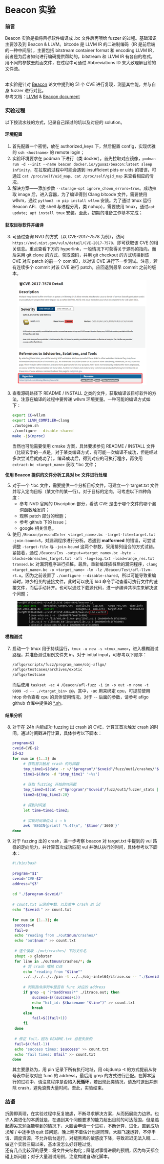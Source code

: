 # Beacon 实验

### 前言

Beacon 实验是指将目标软件编译成 .bc 文件后再喂给 fuzzer 的过程。基础知识主要涉及到 Beacon & LLVM。bitcode 是 LLVM IR 的二进制编码（IR 是前后端的一种中间层），主要包括 bitstream container format 和 encoding LLVM IR，前者是为后者如何进行编码提供帮助的。bitstream 和 LLVM IR 有各自的格式，用不同的参数去刻画文件，在过程中可通过 Abbreviations ID 来大致理解目前的文件流。

\
本实验是针对 [Beacon](https://qingkaishi.github.io/public\_pdfs/SP22.pdf) 论文中提到的 51 个 CVE 进行复现，测量其性能，并与自身 fuzzer 进行对比。\
参考文档：[LLVM](https://llvm.org/docs/BitCodeFormat.html#llvm-ir-encoding) & [Beacon document](https://outstanding-hydrogen-2d1.notion.site/Beacon-documentation-8480ed4e7fff452a989f7e77ce749951)

### 实验过程

以下按流水线的方式，记录自己踩过的坑以及对应的 solution。

#### **环境配置**

1. 首先配置一个密钥，放在 authorized\_keys 下，然后配置 config，实现优雅的 `ssh <hostname>` 的 remote login；
2. 实验环境要求在 podman 下进行（类 docker）。首先拉取对应镜像，`podman run -d --init --name beacon docker.io/yguoaz/beacon:latest sleep infinity`，在拉取的过程中可能会遇到 insufficient pids or uids 的错误，可通过 `cat /proc/self/uid_map`、`cat /proc/self/gid_map` 来查看相应的情况。
3. 解决方案——添加参数 `--storage-opt ignore_chown_errors=true`。成功拉取 image 后，进入容器，为了编译得到 Clang bitcode ⽂件，需要使⽤ wllvm，通过 `python3 -m pip install wllvm` 安装。为了通过 tmux 运⾏ Beacon AFL（使 shell 与进程分离，类 nohup），需要使用 tmux，通过`apt update; apt install tmux` 安装。至此，初期的准备工作基本完成；

#### **获取目标软件并编译**

3. 可通过查询 NVD 的方式（以 CVE-2017-7578 为例），访问 `https://nvd.nist.gov/vuln/detail/CVE-2017-7578`，即可获取该 CVE 的相关信息。重点查看下方的 hyperlink，一般情况下可获得关于源码的指向。而后采用 git clone 的方式，获取源码，并用 git checkout 的方式切换到该 CVE 对应 patch 的前一个 comitID，以对该 CVE 进行下一步测试。注意，若有连续多个 commit 对该 CVE 进行 patch，应回退到最早 commit 之前的版本。

<figure><img src="../.gitbook/assets/image (3) (1) (1) (1).png" alt="" width="563"><figcaption></figcaption></figure>

3.  查看源码路径下 README / INSTALL 之类的文件，获取编译该目标软件的方法，注意在编译的过程中要传递 wllvm 环境变量。一种可能的编译方式如下：

    ```bash
    export CC=wllvm
    export LLVM_COMPILER=clang
    ./autogen.sh
    ./configure --disable-shared
    make -j$(nproc)
    ```

    当然也可能需要使用 cmake 方案，具体要求参见 README / INSTALL 文件（比较玄学的一点是，对于某类编译方式，有可能一次编译不成功，但是经过多次尝试后就成功了）。编译成功后，得到对应的可执行程序，再使用 `extract-bc <target_name>` 获取 \*.bc 文件；

**使⽤ Beacon 提供的⽂件分析⼯具对 bc ⽂件进⾏处理**

5. 对于一个 \*.bc 文件，需要提供一个分析目标文件，可建⽴⼀个 target.txt ⽂件并写⼊定向⽬标（某⽂件的某⼀⾏）。对于目标的定向，可考虑以下四种角度：
   * 参考 NVD 官网的 Discription 部分，看该 CVE 是由于哪个文件的哪个漏洞函数触发的；
   * 观察 patch 部分的增删；
   * 参考 github 下的 issue；
   * google 相关信息。
6. 使用 `/Beacon/precondInfer <target_name>.bc -target-file=target.txt -join-bound=5`，对漏洞程序进行分析。若遇到 **malformed** 的错误，可尝试调整 `-target-file` 与 `-join-bound` 这两个参数，采用排列组合的方式试错。紧接着，通过 `/Beacon/Ins -output=<target_name>.bc -byte -blocks=bbreaches_target.txt -afl -log=log.txt -load=range_res.txt transed.bc` 对漏洞程序进行插桩。最后，重新编译插桩后的漏洞程序，`clang <target_name>.bc -o <target_name> -lm -lz /Beacon/Test/afl-llvm-rt.o`。因为之前设置了 `./configure --disable-shared`，所以可能导致重编译时，缺少相关的链接文件。此时可以使用 ldd 命令手动查看可执行文件的链接文件，而后手动补齐。也可以通过下载源代码，进一步编译共享库来解决这个问题；

<figure><img src="../.gitbook/assets/2103625830.png" alt=""><figcaption></figcaption></figure>

#### **模糊测试**

7.  启动一个 tmux 用于持续运行，`tmux -u new -s <tmux_name>`，进入模糊测试路径，并准备测试用例文件夹 in。对于 initial input，可参考以下顺序：

    ```bash
    /aflgo/scripts/fuzz/program_name/obj-aflgo/ 
    /aflgo/testcases/archives/exotic
    /aflgo/testcase 
    ```

    而后使用 `taskset -ac 4 /Beacon/afl-fuzz -i in -o out -m none -t 9999 -d -- ./<target_bin> @@`，其中，-ac 用来绑定 cpu，可提前使用 htop 命令查看 cpu 的具体使用情况。对于 -- 后面的参数，请参考 aflgo github 仓库中提供的 [\*.sh](https://github.com/aflgo/aflgo/tree/master/scripts/fuzz)。

#### **结果分析**

8.  对于在 24h 内能成功 fuzzing 出 crash 的 CVE，计算其首次触发 crash 的时间。通过时间戳进行计算，具体参考以下脚本：

    ```bash
    program=$1
    cveid=CVE-$2
    id=$3
    for num in {1..3} do
         # 获取首次触发 crash 的时间戳
         tmp_time1=$(date -r ~/"$program"/"$cveid"/fuzz/out1/crashes/"$id")
         time1=$(date -d "$tmp_time1" '+%s')

         # 获取 fuzzing 开始的时间戳
         tmp_time2=$(cat ~/"$program"/"$cveid"/fuzz/out1/fuzzer_stats | grep start_time)
         time2=${tmp_time2:20}

         # 得到时间差
         let time=time1-time2;

         # 实现时间单位从 s → h
         awk 'BEGIN{printf "%.4f\n", '$time'/'3600'}'
    done
    ```
9.  对于 fuzzing 出的 crash，进一步考察 beacon 对 target.txt 中提到的 vul 路径的定向能力，并计算首次成功匹配 vul 并确认执行的时间，具体参考以下脚本：

    ```bash
    #!/bin/bash

    program="$1"
    cveid="CVE-$2"
    address="$3"

    cd "./$program-$cveid/"

    # count.txt 记录命中数，以及命中 crash 的 id
    echo "$cveid:" >> count.txt

    for num in {1..3}; do
     success=0
     fail=0
     echo "reading from ./out$num/crashes/"
     echo "out$num:" >> count.txt

     # 逐个读取 ./out/crashes/ 下的文件名
     shopt -s globstar
     for line in ./out$num/crashes/*; do
         # 将 crash 喂给 CVE
         echo "reading from "$line""
         ../../../../../pin -t ../../obj-intel64/itrace.so -- "./$cveid" "$line"

         # 判断指令序列中是否有 func 对应的 address
         if grep -q "?*$address?*" ./itrace.out; then
             success=$((success+1))
             echo "hit_id: $(basename "$line")" >> count.txt
             break
         else
             fail=$((fail+1))
         fi
     done

     # 修正 fail，因为 README.txt 总是失败的
     fail=$((fail-1))
     echo "success times: $success" >> count.txt
     echo "fail times: $fail" >> count.txt
    done
    ```

    其主要思路为，用 pin 记录下所有执行地址，用 objdump -t 的方式提前从符号表中获取对应 func 的 address，最后用 grep 的方式进行匹配。在脚本运行的过程中，请注意程序是否陷入**死循环**，若出现此类情况，请及时退出并删除 crash，避免浪费大量时间。至此，实验结束。

### 结语

折腾即真理，在实验过程中反复被虐，不断寻求解决方案，从而拓展能力边界。也许人类进化的本质就是，在遇到某个问题要求的能力超出目前的可达范围，但是踮起脚尖又勉强能够到的情况下，大脑会申请一个进程，不断计算、进化，直到成功求解 / 中途手动 quit 该问题。晚上睡不着估计也是同理，大脑飞速运转，不停申请、调度资源，不允许后台运行，对褪黑素的敏感度下降，导致迟迟无法入眠……做这个实验三周以来，基本没怎么好好睡过觉。\
还有几点比较深的感受：将文件夹结构化；降低对事情进展的预期，因为每天都会碰上新问题；对于大量测试用例，注意构建自动化脚本。
